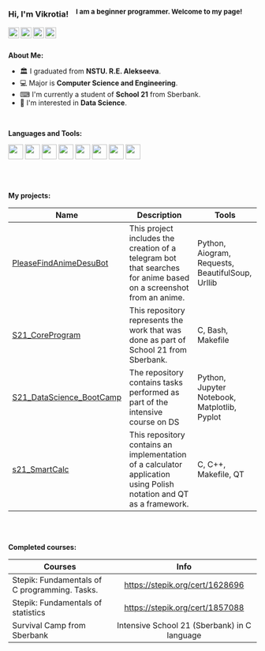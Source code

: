 ### Hi, I'm Vikrotia! &nbsp;&nbsp;<sup> I am a beginner programmer. Welcome to my page!</sup>

<a href="https://t.me/utheryde">
  <img align="left" alt="Telegram" width="22px" src="https://cdn-icons-png.flaticon.com/512/5968/5968940.png" />
</a>
<a href="https://instagram.com/vvikiaki">
  <img align="left" alt="Instagram" width="22px" src="https://cdn-icons-png.flaticon.com/512/5968/5968915.png" />
</a>
<a href="https://stepik.org/users/513130502">
  <img align="left" alt="Stepik" width="22px" src="https://freepngimg.com/download/letter/130174-s-letter-png-download-free.png" />
</a>
<a href="https://edu.21-school.ru/profile/utheryde@student.21-school.ru">
  <img align="left" alt="School21" width="22px" src="https://applicant.21-school.ru/7ef355add9eab8468c0818d6306cbbb8.webp" />
</a>

<br />
<br />

**About Me:**


- 🏛 I graduated from **NSTU. R.E. Alekseeva**.
- 💻 Major is **Computer Science and Engineering**.
- ⌨ I'm currently a student of **School 21** from Sberbank.
- 📄 I'm interested in **Data Science**. 


<br />

**Languages and Tools:**  


<code><img height="30" src="https://cdn-icons-png.flaticon.com/512/5968/5968286.png"></code>
<code><img height="30" src="https://cdn-icons-png.flaticon.com/512/5968/5968187.png"></code>
<code><img height="30" src="https://cdn-icons-png.flaticon.com/512/5969/5969124.png"></code>
<code><img height="30" src="https://cdn-icons-png.flaticon.com/512/5968/5968336.png"></code>
<code><img height="30" src="https://cdn-icons-png.flaticon.com/512/5969/5969370.png"></code>
<code><img height="30" src="https://cdn-icons-png.flaticon.com/512/5969/5969047.png"></code>
<code><img height="30" src="https://cdn-icons-png.flaticon.com/512/5969/5969335.png"></code>
<code><img height="30" src="https://cdn-icons-png.flaticon.com/512/5968/5968896.png"></code>



<br />
<br />

**My projects:**


| Name | Description | Tools |
| --- | --- | --- |
| [PleaseFindAnimeDesuBot](https://github.com/Vikrotia/PleaseFindAnimeDesuBot) | This project includes the creation of a telegram bot that searches for anime based on a screenshot from an anime. | Python, Aiogram, Requests, BeautifulSoup, Urllib|
| [S21_CoreProgram](https://github.com/Vikrotia/S21_CoreProgram) | This repository represents the work that was done as part of School 21 from Sberbank. | C, Bash, Makefile |
| [S21_DataScience_BootCamp](https://github.com/Vikrotia/S21_DataScience_BootCamp) | The repository contains tasks performed as part of the intensive course on DS| Python, Jupyter Notebook, Matplotlib, Pyplot |
| [s21_SmartCalc](https://github.com/Vikrotia/s21_SmartCalc) | This repository contains an implementation of a calculator application using Polish notation and QT as a framework.| C, C++, Makefile, QT |


<br />
<br />

**Completed courses:**

| Courses                                                                     | Info              |
| --------------------------------------------------------------------------| :---------------: |
| Stepik: Fundamentals of C programming. Tasks.                      | https://stepik.org/cert/1628696 |
| Stepik: Fundamentals of statistics                                             | https://stepik.org/cert/1857088 |
| Survival Camp from Sberbank                                     | Intensive School 21 (Sberbank) in C language |

